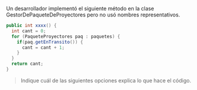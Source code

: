 Un desarrollador implementó el siguiente método en la clase GestorDePaqueteDeProyectores pero no usó nombres representativos.

```java
public int xxxx() {
  int cant = 0;
  for (PaqueteProyectores paq : paquetes) {
    if(paq.getEnTransito()) {
      cant = cant + 1;
    }
  }
  return cant;
}
```

> Indique cuál de las siguientes opciones explica lo que hace el código. 